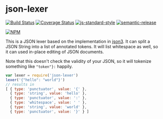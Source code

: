 # json-lexer

[![Build Status](https://travis-ci.org/finnp/json-lexer.svg?branch=master)](https://travis-ci.org/finnp/json-lexer)
[![Coverage Status](https://coveralls.io/repos/finnp/json-lexer/badge.svg?branch=master&service=github)](https://coveralls.io/github/finnp/json-lexer?branch=master)
[![js-standard-style](https://img.shields.io/badge/code%20style-standard-brightgreen.svg?style=flat)](https://github.com/feross/standard)
[![semantic-release](https://img.shields.io/badge/%20%20%F0%9F%93%A6%F0%9F%9A%80-semantic--release-e10079.svg)](https://github.com/semantic-release/semantic-release)

[![NPM](https://nodei.co/npm/json-lexer.png?downloads=true&downloadRank=true&stars=true)](https://nodei.co/npm/json-lexer/)

This is a JSON lexer based on the implementation in [json3](https://github.com/bestiejs/json3).
It can split a JSON String into a list of annotated tokens. It will list whitespace
as well, so it can used in-place editing of JSON documents.

Note that this doesn't check the validity of your JSON, so it will tokenize something
like `"token"}:` happily.

```js
var lexer = require('json-lexer')
lexer('{"hello": "world"}')
// results in
[ { type: 'punctuator', value: '{' },
  { type: 'string', value: 'hello' },
  { type: 'punctuator', value: ':' },
  { type: 'whitespace', value: ' ' },
  { type: 'string', value: 'world' },
  { type: 'punctuator', value: '}' } ]
```
